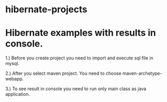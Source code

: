 # hibernate-projects

# Hibernate examples with results in console.

1.) Before you create project you need to import and execute sql file in mysql.

2.) After you select maven project. You need to choose maven-archetype-webapp.

3.) To see result in console you need to run only main class as java application.
